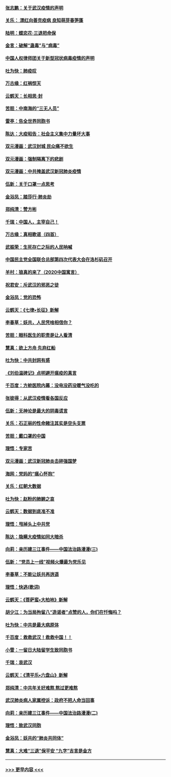 #### [张志鹏：关于武汉疫情的声明](../pages/nsc993/n11867182.md?t=02140711) 
#### [关乐： 漂红向善克疫病 良知萌芽春笋蓬](../pages/nsc993/n11865710.md?t=02140711) 
#### [陆明：蝶恋花‧三退把命保](../pages/nsc993/n11865673.md?t=02140711) 
#### [金言：破解“蛊毒”与“病毒”](../pages/nsc993/n11864103.md?t=02140711) 
#### [中国人权律师团关于新型冠状病毒疫情的声明](../pages/nsc993/n11864249.md?t=02140711) 
#### [吐为快：肺疫叹](../pages/nsc993/n11864027.md?t=02140711) 
#### [万古缘：红祸惊天](../pages/nsc993/n11864079.md?t=02140711) 
#### [云鹤天：长相思‧封](../pages/nsc993/n11864006.md?t=02140711) 
#### [苦胆：中南海的“三无人员”](../pages/nsc993/n11862997.md?t=02140711) 
#### [雷亭：告全世界同胞书](../pages/nsc993/n11862572.md?t=02140711) 
#### [陈达：大疫昭告：社会主义集中力量坏大事](../pages/nsc993/n11859419.md?t=02140711) 
#### [双元漫画：武汉封城 民众痛不欲生](../pages/nsc993/n11859287.md?t=02140711) 
#### [双元漫画：强制隔离下的悲剧](../pages/nsc993/n11859244.md?t=02140711) 
#### [双元漫画：中共掩盖武汉新冠肺炎疫情](../pages/nsc993/n11858249.md?t=02140711) 
#### [伍新：关于口罩一点思考](../pages/nsc993/n11859195.md?t=02140711) 
#### [金浴凤：踏莎行‧肺炎劫](../pages/nsc993/n11858227.md?t=02140711) 
#### [郑纯清：赞方彬](../pages/nsc993/n11856803.md?t=02140711) 
#### [千瑞；中国人，主宰自己！](../pages/nsc993/n11856793.md?t=02140711) 
#### [万古缘：真相歌谣（四首）](../pages/nsc993/n11856263.md?t=02140711) 
#### [武振荣：生死存亡之际的人民呐喊](../pages/nsc993/n11856256.md?t=02140711) 
#### [中国民主党全国联合总部第四次代表大会在洛杉矶召开](../pages/nsc993/n11856344.md?t=02140711) 
#### [羊村：狼真的来了（2020中国寓言）](../pages/nsc993/n11856229.md?t=02140711) 
#### [祝君安：斥武汉的邪恶之徒](../pages/nsc993/n11855861.md?t=02140711) 
#### [金浴凤：党的恐怖](../pages/nsc993/n11855849.md?t=02140711) 
#### [云鹤天：《七律▪长征》新解](../pages/nsc993/n11855479.md?t=02140711) 
#### [李春草：妖共，人民凭啥相信你？](../pages/nsc993/n11855196.md?t=02140711) 
#### [苦胆：眼科医生的职责是让人看清](../pages/nsc993/n11853840.md?t=02140711) 
#### [慧真：欲上方舟 先弃红船](../pages/nsc993/n11853483.md?t=02140711) 
#### [吐为快：中共封网有感](../pages/nsc993/n11852575.md?t=02140711) 
#### [《刘伯温碑记》点明避开瘟疫的真言](../pages/nsc993/n11852128.md?t=02140711) 
#### [千百度：方舱医院内幕：没电没药没暖气没吃的](../pages/nsc993/n11850211.md?t=02140711) 
#### [张彼得：从武汉疫情看各国反应](../pages/nsc993/n11850102.md?t=02140711) 
#### [伍新：无神论是最大的阴毒谎言](../pages/nsc993/n11846129.md?t=02140711) 
#### [关乐：石正丽的性命赌注其实是空头支票](../pages/nsc993/n11846109.md?t=02140711) 
#### [苦胆：戴口罩的中国](../pages/nsc993/n11845576.md?t=02140711) 
#### [理悟：专家苦](../pages/nsc993/n11845564.md?t=02140711) 
#### [双元漫画：武汉新冠肺炎击碎强国梦](../pages/nsc993/n11843320.md?t=02140711) 
#### [海网：党妈的“瘟心怀抱”](../pages/nsc993/n11840740.md?t=02140711) 
#### [关乐：红朝大数据](../pages/nsc993/n11840675.md?t=02140711) 
#### [吐为快：赵粉的肺腑之哀](../pages/nsc993/n11840618.md?t=02140711) 
#### [云鹤天：数据到底准不准](../pages/nsc993/n11840325.md?t=02140711) 
#### [理悟：甩掉头上中共党](../pages/nsc993/n11838826.md?t=02140711) 
#### [陈达：隐瞒大疫情如同大暗杀](../pages/nsc993/n11838771.md?t=02140711) 
#### [向莉：亲历建三江事件——中国法治路漫漫(三)](../pages/nsc993/n11831825.md?t=02140711) 
#### [伍新：“党员上一线”视频火爆最为党乐见](../pages/nsc993/n11838200.md?t=02140711) 
#### [李春草：不能让妖共再逍遥](../pages/nsc993/n11838102.md?t=02140711) 
#### [理悟：快逃(歌词)](../pages/nsc993/n11838083.md?t=02140711) 
#### [云鹤天：《菩萨蛮▪大柏地》新解](../pages/nsc993/n11838059.md?t=02140711) 
#### [胡少江：为当局拘留八“造谣者”点赞的人，你们在忏悔吗？](../pages/nsc993/n11836801.md?t=02140711) 
#### [吐为快：中共是最大病原体](../pages/nsc993/n11836748.md?t=02140711) 
#### [千百度：救救武汉！救救中国！！](../pages/nsc993/n11836145.md?t=02140711) 
#### [小雪：一留日大陆留学生致同胞书](../pages/nsc993/n11834624.md?t=02140711) 
#### [千瑞：哀武汉](../pages/nsc993/n11833647.md?t=02140711) 
#### [云鹤天：《清平乐▪六盘山》新解](../pages/nsc993/n11833611.md?t=02140711) 
#### [郑纯清：中共年关好难熬 熬过更难熬](../pages/nsc993/n11833489.md?t=02140711) 
#### [武汉肺炎病人家属控诉：政府不把人命当回事](../pages/nsc993/n11833205.md?t=02140711) 
#### [向莉：亲历建三江事件——中国法治路漫漫(二)](../pages/nsc993/n11829102.md?t=02140711) 
#### [理悟：致武汉同胞](../pages/nsc993/n11831522.md?t=02140711) 
#### [金浴凤：妖共的“肺炎共同体”](../pages/nsc993/n11829448.md?t=02140711) 
#### [慧真：大难“三退”保平安 “九字”吉言是金方](../pages/nsc993/n11829501.md?t=02140711) 

----
#### [ >>> 更早内容 <<< ](../indexes/nsc993-earlier.md)
